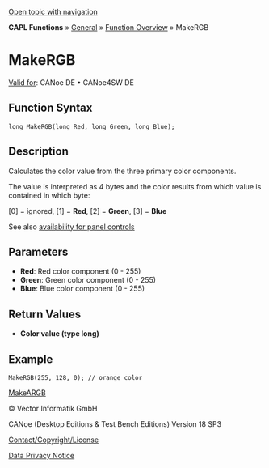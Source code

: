 [Open topic with navigation](../../../../../CANoeDEFamily.htm#Topics/CAPLFunctions/Other/Functions/CAPLfunctionMakeRGB.md)

**CAPL Functions** » [General](../CAPLGeneralStartPage.md) » [Function Overview](../CAPLfunctionsGeneralOverview.md) » MakeRGB

# MakeRGB

[Valid for](../../../Shared/FeatureAvailability.md): CANoe DE • CANoe4SW DE

## Function Syntax

```plaintext
long MakeRGB(long Red, long Green, long Blue);
```

## Description

Calculates the color value from the three primary color components.

The value is interpreted as 4 bytes and the color results from which value is contained in which byte:

[0] = ignored, [1] = **Red**, [2] = **Green**, [3] = **Blue**

See also [availability for panel controls](../../../../../Subsystems/VectorToolsEnvironment/Content/Topics/PanelDesigner/General/PanelDesignerCAPLFunctions.md)

## Parameters

- **Red**: Red color component (0 - 255)
- **Green**: Green color component (0 - 255)
- **Blue**: Blue color component (0 - 255)

## Return Values

- **Color value (type long)**

## Example

```plaintext
MakeRGB(255, 128, 0); // orange color
```

[MakeARGB](CAPLfunctionMakeARGB.md)

© Vector Informatik GmbH

CANoe (Desktop Editions & Test Bench Editions) Version 18 SP3

[Contact/Copyright/License](../../../Shared/ContactCopyrightLicense.md)

[Data Privacy Notice](https://www.vector.com/int/en/company/get-info/privacy-policy/)
